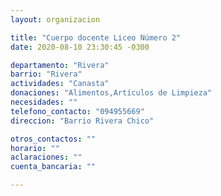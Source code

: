 ```yaml
---
layout: organizacion

title: "Cuerpo docente Liceo Número 2"
date: 2020-08-10 23:30:45 -0300

departamento: "Rivera"
barrio: "Rivera"
actividades: "Canasta"
donaciones: "Alimentos,Artículos de Limpieza"
necesidades: ""
telefono_contacto: "094955669"
direccion: "Barrio Rivera Chico"

otros_contactos: ""
horario: ""
aclaraciones: ""
cuenta_bancaria: ""

---
```

